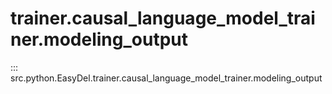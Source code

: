 # trainer.causal_language_model_trainer.modeling_output
::: src.python.EasyDel.trainer.causal_language_model_trainer.modeling_output